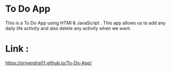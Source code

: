 # To Do App 
This is a To Do App using HTMl & JavaScript . This app allows us to add any daily life activity and also delete any activity when we want. 

# Link :
https://priyendra01.github.io/To-Do-App/
